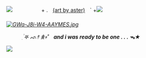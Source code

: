 ![](https://wilardo.crd.co/assets/images/gallery22/665c69e4.gif?v=d19c95ca)
   ㅤㅤㅤ  ㅤㅤ + .ㅤ[(art by aster)](https://x.com/pastelstarstuff/status/1830359758295187747)ㅤ` +![](https://media.discordapp.net/attachments/903364339464044575/1090720142197002310/97993F4A-66B6-4BCA-BBFD-42F6E937BF52.gif) <h6>
 
 [![GWa-J8i-W4-AAYMES.jpg](https://i.postimg.cc/LX5JHwYM/GWa-J8i-W4-AAYMES.jpg)](https://postimg.cc/CByh7vsv)

ㅤㅤㅤ ִ࣪ ࣪𖤐 ᨒ↟ 𖠰𖥧˚ㅤ***and i was ready to be one . . . ᯓ★***    

![](https://wilardo.crd.co/assets/images/gallery22/665c69e4.gif?v=d19c95ca)
